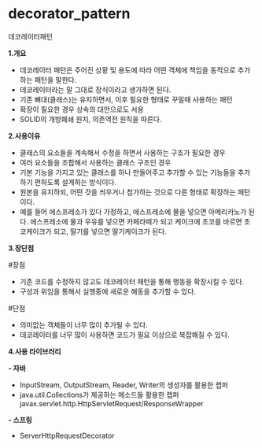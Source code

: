 # decorator_pattern
데코레이터패턴

**1.개요**

 - 데코레이터 패턴은 주어진 상황 및 용도에 따라 어떤 객체에 책임을 동적으로 추가하는 패턴을 말한다.
 - 데코레이터라는 말 그대로 장식이라고 생가하면 된다.
 - 기존 뼈대(클래스)는 유지하면서, 이후 필요한 형태로 꾸밀때 사용하는 패턴 
 - 확장이 필요한 경우 상속의 대안으로도 서용 
 - SOLID의 개방폐쇄 원치, 의존역전 원칙을 따른다.

**2.사용이유**

 - 클래스의 요소들을 계속해서 수정을 하면서 사용하는 구조가 필요한 경우
 - 여러 요소들을 조합해서 사용하는 클래스 구조인 경우
 - 기본 기능을 가지고 있는 클래스를 하나 만들어주고 추가할 수 있는 기능들을 추가하기 편하도록 설계하는 방식이다.
 - 원본을 유지하되, 어떤 것을 씌우거나 첨가하는 것으로 다른 형태로 확장하는 패턴이다.
 - 예를 들어 에스프레소가 있다 가정하고, 에스프레소에 물을 넣으면 아메리카노가 된다. 
  에스프레소에 물과 우유를 넣으면 카페라떼가 되고 케이크에 초코를 바르면 초코케이크가 되고, 딸기를 넣으면 딸기케이크가 된다.
  
**3.장단점**
 
 #장점
 
  -  기존 코드를 수정하지 않고도 데코레이터 패턴을 통해 행동을 확장시킬 수 있다.
  -  구성과 위임을 통해서 실행중에 새로운 해동을 추가할 수 있다.
  
 #단점
 
  - 의미없는 객체들이 너무 많이 추가될 수 있다.
  - 데코레이터를 너무 많이 사용하면 코드가 필요 이상으로 복잡해질 수 있다.

**4.사용 라이브러리**

 **- 자바**
 - InputStream, OutputStream, Reader, Writer의 생성자를 활용한 랩퍼
 - java.util.Collections가 제공하는 메소드들 활용한 랩퍼 javax.servlet.http.HttpServletRequest/ResponseWrapper

 **- 스프링** 
 - ServerHttpRequestDecorator
